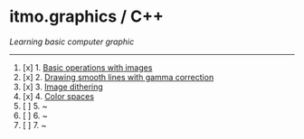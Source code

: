 # itmo.graphics / C++
*Learning basic computer graphic*
***
1. [x] 1. [Basic operations with images](https://github.com/mrskycriper/itmo.graphics.sem02/tree/master/lab01)
2. [x] 2. [Drawing smooth lines with gamma correction](https://github.com/mrskycriper/itmo.graphics.sem02/tree/master/lab02)
3. [x] 3. [Image dithering](https://github.com/mrskycriper/itmo.graphics.sem02/tree/master/lab03)
4. [x] 4. [Color spaces](https://github.com/mrskycriper/itmo.graphics/tree/master/lab04)
5. [ ] 5. ~
6. [ ] 6. ~
7. [ ] 7. ~
